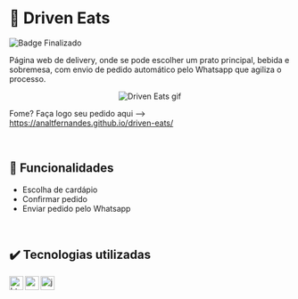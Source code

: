 # :fork_and_knife: Driven Eats

![Badge Finalizado](https://img.shields.io/static/v1?label=STATUS&message=FINALIZADO&color=success&style=for-the-badge)

Página web de delivery, onde se pode escolher um prato principal, bebida e sobremesa, com envio de pedido automático pelo Whatsapp que agiliza o processo.

<div align=center>
  
  ![Driven Eats gif](https://user-images.githubusercontent.com/97851922/185685930-1fa90d49-d468-443b-8c29-f0453a401105.gif)
  
</div>

Fome? Faça logo seu pedido aqui --> https://analtfernandes.github.io/driven-eats/

<br />

## :hammer: Funcionalidades
- Escolha de cardápio
- Confirmar pedido
- Enviar pedido pelo Whatsapp

<br />

## ✔️  Tecnologias utilizadas
<img align="left" alt="html" height="25px" src="https://img.shields.io/badge/-HTML-red?logo=html5&logoColor=white" />
<img align="left" alt="css" height="25px" src="https://img.shields.io/badge/-CSS-blue?logo=css3&logoColor=white" />
<img align="left" alt="javascript" height="25px" src="https://img.shields.io/badge/-JavaScript-yellow?logo=javascript&logoColor=white" />
